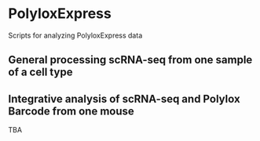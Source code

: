 # PolyloxExpress
Scripts for analyzing PolyloxExpress data


## General processing scRNA-seq from one sample of a cell type


## Integrative analysis of scRNA-seq and Polylox Barcode from one mouse 
TBA
